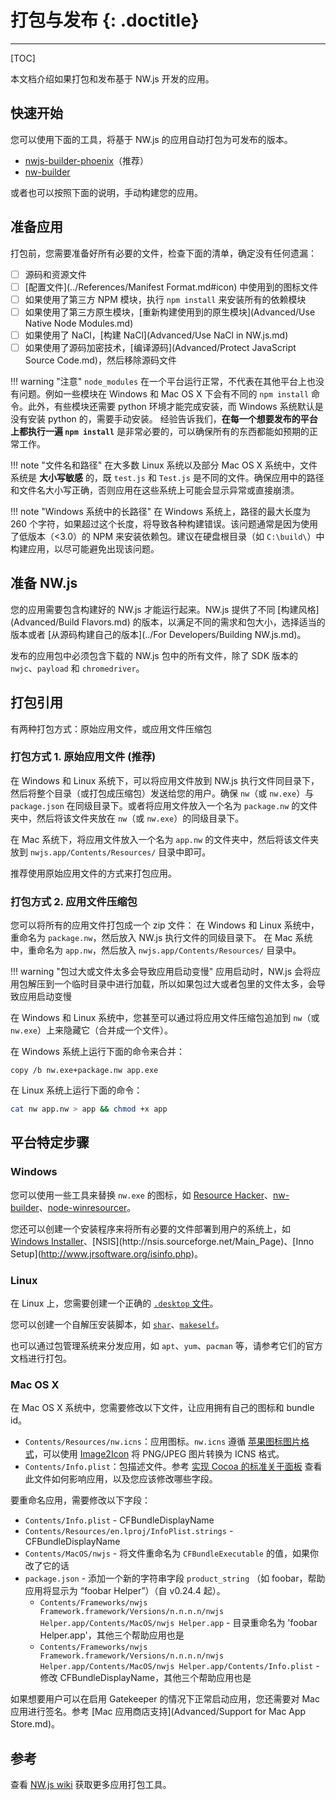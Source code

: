 # 打包与发布 {: .doctitle}
---

[TOC]

本文档介绍如果打包和发布基于 NW.js 开发的应用。

## 快速开始

您可以使用下面的工具，将基于 NW.js 的应用自动打包为可发布的版本。

* [nwjs-builder-phoenix](https://github.com/evshiron/nwjs-builder-phoenix)（推荐）
* [nw-builder](https://github.com/nwjs-community/nw-builder)

或者也可以按照下面的说明，手动构建您的应用。

## 准备应用

打包前，您需要准备好所有必要的文件，检查下面的清单，确定没有任何遗漏：

* [ ] 源码和资源文件
* [ ] [配置文件](../References/Manifest Format.md#icon) 中使用到的图标文件
* [ ] 如果使用了第三方 NPM 模块，执行 `npm install` 来安装所有的依赖模块
* [ ] 如果使用了第三方原生模块，[重新构建使用到的原生模块](Advanced/Use Native Node Modules.md)
* [ ] 如果使用了 NaCl，[构建 NaCl](Advanced/Use NaCl in NW.js.md)
* [ ] 如果使用了源码加密技术，[编译源码](Advanced/Protect JavaScript Source Code.md)，然后移除源码文件

!!! warning "注意"
    `node_modules` 在一个平台运行正常，不代表在其他平台上也没有问题。例如一些模块在 Windows 和 Mac OS X 下会有不同的 `npm install` 命令。此外，有些模块还需要 python 环境才能完成安装，而 Windows 系统默认是没有安装 python 的，需要手动安装。
    经验告诉我们，**在每一个想要发布的平台上都执行一遍 `npm install`** 是非常必要的，可以确保所有的东西都能如预期的正常工作。 

!!! note "文件名和路径"
    在大多数 Linux 系统以及部分 Mac OS X 系统中，文件系统是 **大小写敏感** 的，既 `test.js` 和 `Test.js` 是不同的文件。确保应用中的路径和文件名大小写正确，否则应用在这些系统上可能会显示异常或直接崩溃。

!!! note "Windows 系统中的长路径"
    在 Windows 系统上，路径的最大长度为 260 个字符，如果超过这个长度，将导致各种构建错误。该问题通常是因为使用了低版本（<3.0）的 NPM 来安装依赖包。建议在硬盘根目录（如 `C:\build\`）中构建应用，以尽可能避免出现该问题。

## 准备 NW.js

您的应用需要包含构建好的 NW.js 才能运行起来。NW.js 提供了不同 [构建风格](Advanced/Build Flavors.md) 的版本，以满足不同的需求和包大小，选择适当的版本或者 [从源码构建自己的版本](../For Developers/Building NW.js.md)。

发布的应用包中必须包含下载的 NW.js 包中的所有文件，除了 SDK 版本的 `nwjc`、`payload` 和 `chromedriver`。

## 打包引用

有两种打包方式：原始应用文件，或应用文件压缩包

### 打包方式 1. 原始应用文件 (推荐)

在 Windows 和 Linux 系统下，可以将应用文件放到 NW.js 执行文件同目录下，然后将整个目录（或打包成压缩包）发送给您的用户。确保 `nw`（或 `nw.exe`）与 `package.json` 在同级目录下。或者将应用文件放入一个名为 `package.nw` 的文件夹中，然后将该文件夹放在 `nw`（或 `nw.exe`）的同级目录下。

在 Mac 系统下，将应用文件放入一个名为 `app.nw` 的文件夹中，然后将该文件夹放到 `nwjs.app/Contents/Resources/` 目录中即可。

推荐使用原始应用文件的方式来打包应用。

### 打包方式 2. 应用文件压缩包

您可以将所有的应用文件打包成一个 zip 文件：
在 Windows 和 Linux 系统中，重命名为 `package.nw`，然后放入 NW.js 执行文件的同级目录下。
在 Mac 系统中，重命名为 `app.nw`，然后放入 `nwjs.app/Contents/Resources/` 目录中。

!!! warning "包过大或文件太多会导致应用启动变慢"
    应用启动时，NW.js 会将应用包解压到一个临时目录中进行加载，所以如果包过大或者包里的文件太多，会导致应用启动变慢

在 Windows 和 Linux 系统中，您甚至可以通过将应用文件压缩包追加到 `nw`（或 `nw.exe`）上来隐藏它（合并成一个文件）。

在 Windows 系统上运行下面的命令来合并：
```batch
copy /b nw.exe+package.nw app.exe
```

在 Linux 系统上运行下面的命令：
```bash
cat nw app.nw > app && chmod +x app 
```

## 平台特定步骤

### Windows

您可以使用一些工具来替换 `nw.exe` 的图标，如 [Resource Hacker](http://www.angusj.com/resourcehacker/)、[nw-builder](https://github.com/mllrsohn/node-webkit-builder)、[node-winresourcer](https://github.com/felicienfrancois/node-winresourcer)。

您还可以创建一个安装程序来将所有必要的文件部署到用户的系统上，如 [Windows Installer](https://msdn.microsoft.com/en-us/library/cc185688(VS.85).aspx)、[NSIS](http://nsis.sourceforge.net/Main_Page)、[Inno Setup](http://www.jrsoftware.org/isinfo.php)。

### Linux

在 Linux 上，您需要创建一个正确的 [`.desktop` 文件](https://wiki.archlinux.org/index.php/Desktop_Entries)。

您可以创建一个自解压安装脚本，如 [`shar`](https://en.wikipedia.org/wiki/Shar)、[`makeself`](http://stephanepeter.com/makeself/)。

也可以通过包管理系统来分发应用，如 `apt`、`yum`、`pacman` 等，请参考它们的官方文档进行打包。

### Mac OS X

在 Mac OS X 系统中，您需要修改以下文件，让应用拥有自己的图标和 bundle id。

* `Contents/Resources/nw.icns`：应用图标。`nw.icns` 遵循 [苹果图标图片格式](https://en.wikipedia.org/wiki/Apple_Icon_Image_format)，可以使用 [Image2Icon](http://www.img2icnsapp.com/) 将 PNG/JPEG 图片转换为 ICNS 格式。
* `Contents/Info.plist`：包描述文件。参考 [实现 Cocoa 的标准关于面板](http://cocoadevcentral.com/articles/000071.php) 查看此文件如何影响应用，以及您应该修改哪些字段。

要重命名应用，需要修改以下字段：

* `Contents/Info.plist` - CFBundleDisplayName
* `Contents/Resources/en.lproj/InfoPlist.strings` - CFBundleDisplayName
* `Contents/MacOS/nwjs` - 将文件重命名为 `CFBundleExecutable` 的值，如果你改了它的话
* `package.json` - 添加一个新的字符串字段 `product_string` （如 foobar，帮助应用将显示为 “foobar Helper”）（自 v0.24.4 起）。
  * `Contents/Frameworks/nwjs Framework.framework/Versions/n.n.n.n/nwjs Helper.app/Contents/MacOS/nwjs Helper.app` - 目录重命名为 'foobar Helper.app'，其他三个帮助应用也是
  * `Contents/Frameworks/nwjs Framework.framework/Versions/n.n.n.n/nwjs Helper.app/Contents/MacOS/nwjs Helper.app/Contents/Info.plist` - 修改 CFBundleDisplayName，其他三个帮助应用也是

如果想要用户可以在启用 Gatekeeper 的情况下正常启动应用，您还需要对 Mac 应用进行签名。参考 [Mac 应用商店支持](Advanced/Support for Mac App Store.md)。

## 参考

查看 [NW.js wiki](https://github.com/nwjs/nw.js/wiki/How-to-package-and-distribute-your-apps) 获取更多应用打包工具。
